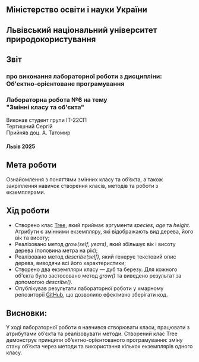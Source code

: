 ## Міністерство освіти і науки України  
## Львівський національний університет природокористування
## Звіт 
### про виконання лабораторної роботи з дисципліни: <br> Об'єктно-орієнтоване програмування 
### Лабораторна робота №6 на тему <br> "Змінні класу та об'єкта"
Виконав студент групи ІТ-22СП <br> Тертишний Сергій
<br> Прийняв доц. А. Татомир

#### Львів 2025

## Мета роботи 
Ознайомлення з поняттями змінних класу та об’єкта, а також закріплення навичок створення класів, методів та роботи з екземплярами.

## Хід роботи
- Створено клас [Tree](classes.py), який приймає аргументи *species*, *age* та *height*. Атрибути є змінними екземпляру, які відображають вид дерева, його вік та висоту;
- Реалізовано метод *grow(self, years)*, який збільшує вік і висоту дерева (половина метра на рік);
- Реалізовано метод *describe(self)*, який генерує текстовий опис дерева, виводячи всі його характеристики;
- Створено два екземпляри класу — дуб та березу. Для кожного об'єкта було застосовано метод *grow()* та виведено результат за допомогою *describe()*.
- Опублікував результати лабораторної роботи у хмарному репозиторії [GitHub](https://github.com/xsp1ke83/oop-it-2025/tree/master/TertishniySergii), що дозволило ефективно зберігати код.

## Висновки: 
У ході лабораторної роботи я навчився створювати класи, працювати з атрибутами об’єкта та реалізовувати методи. Створений клас Tree демонструє принципи об’єктно-орієнтованого програмування: зміну стану об’єкта через методи та використання кількох екземплярів одного класу.